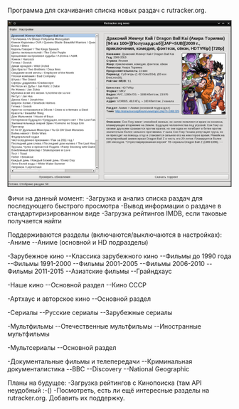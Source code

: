 Программа для скачивания списка новых раздач с rutracker.org.

![rtnews screenshot](https://github.com/Pulfer/rutracker-news/raw/master/img/rutracker-news-screenshot.png)

Фичи на данный момент:
-Загрузка и анализ списка раздач для последующего быстрого просмотра
-Вывод информации о раздаче в стандартиризированном виде
-Загрузка рейтингов IMDB, если таковые получается найти

Поддерживаются разделы (включаются/выключаются в настройках):
-Аниме
--Аниме (основной и HD подразделы)

-Зарубежное кино
--Классика зарубежного кино
--Фильмы до 1990 года
--Фильмы 1991-2000
--Фильмы 2001-2005
--Фильмы 2006-2010
--Фильмы 2011-2015
--Азиатские фильмы
--Грайндхаус

-Наше кино
--Основной раздел
--Кино СССР

-Артхаус и авторское кино
--Основной раздел

-Сериалы
--Русские сериалы
--Зарубежные сериалы

-Мультфильмы
--Отечественные мультфильмы
--Иностранные мультфильмы

-Мультсериалы
--Основной раздел

-Документальные фильмы и телепередачи
--Криминальная документалистика
--BBC
--Discovery
--National Geographic

Планы на будущее:
-Загрузка рейтингов с Кинопоиска (там API неудобный :-()
-Посмотреть, есть ли ещё интересные разделы на rutracker.org. Добавить их поддержку.
